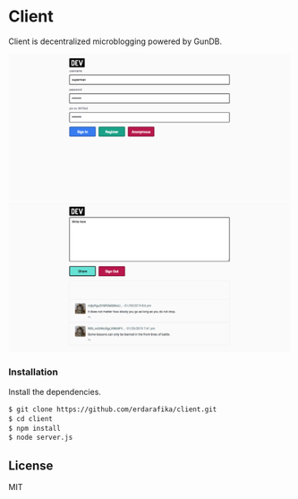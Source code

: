 # Client
Client is decentralized microblogging powered by GunDB.

![](https://raw.githubusercontent.com/erdarafika/client/master/screencapture-localhost-9187-2019-01-29-22_55_57.png "")
![](https://raw.githubusercontent.com/erdarafika/client/master/screencapture-localhost-9187-2019-01-29-22_56_13.png "")

### Installation

Install the dependencies.

```sh
$ git clone https://github.com/erdarafika/client.git
$ cd client
$ npm install 
$ node server.js
```

License
----

MIT
